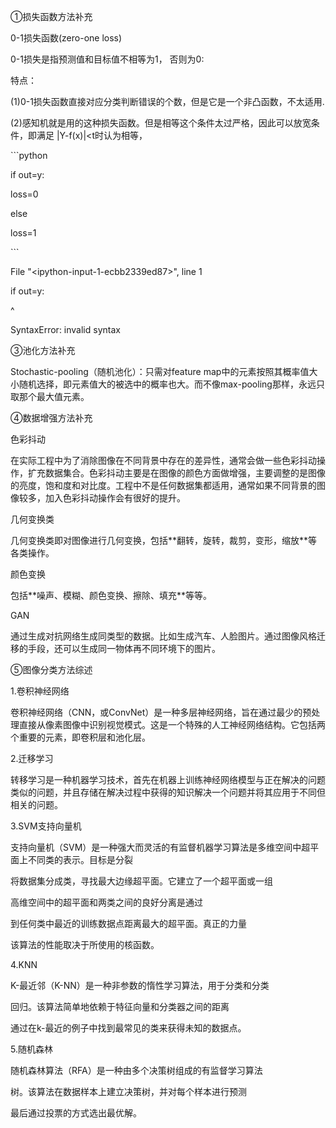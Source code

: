 ①损失函数方法补充

0-1损失函数(zero-one loss)

0-1损失是指预测值和目标值不相等为1， 否则为0:

特点：

(1)0-1损失函数直接对应分类判断错误的个数，但是它是一个非凸函数，不太适用.

(2)感知机就是用的这种损失函数。但是相等这个条件太过严格，因此可以放宽条件，即满足
\|Y-f(x)\|\<t时认为相等，

\`\`\`python

if out=y:

loss=0

else

loss=1

\`\`\`

File "\<ipython-input-1-ecbb2339ed87\>", line 1

if out=y:

\^

SyntaxError: invalid syntax

③池化方法补充

Stochastic-pooling（随机池化）：只需对feature
map中的元素按照其概率值大小随机选择，即元素值大的被选中的概率也大。而不像max-pooling那样，永远只取那个最大值元素。

④数据增强方法补充

色彩抖动

在实际工程中为了消除图像在不同背景中存在的差异性，通常会做一些色彩抖动操作，扩充数据集合。色彩抖动主要是在图像的颜色方面做增强，主要调整的是图像的亮度，饱和度和对比度。工程中不是任何数据集都适用，通常如果不同背景的图像较多，加入色彩抖动操作会有很好的提升。

几何变换类

几何变换类即对图像进行几何变换，包括\*\*翻转，旋转，裁剪，变形，缩放\*\*等各类操作。

颜色变换

包括\*\*噪声、模糊、颜色变换、擦除、填充\*\*等等。

GAN

通过生成对抗网络生成同类型的数据。比如生成汽车、人脸图片。通过图像风格迁移的手段，还可以生成同一物体再不同环境下的图片。

⑤图像分类方法综述

1.卷积神经网络

卷积神经网络（CNN，或ConvNet）是一种多层神经网络，旨在通过最少的预处理直接从像素图像中识别视觉模式。这是一个特殊的人工神经网络结构。它包括两个重要的元素，即卷积层和池化层。

2.迁移学习

转移学习是一种机器学习技术，首先在机器上训练神经网络模型与正在解决的问题类似的问题，并且存储在解决过程中获得的知识解决一个问题并将其应用于不同但相关的问题。

3.SVM支持向量机

支持向量机（SVM）是一种强大而灵活的有监督机器学习算法是多维空间中超平面上不同类的表示。目标是分裂

将数据集分成类，寻找最大边缘超平面。它建立了一个超平面或一组

高维空间中的超平面和两类之间的良好分离是通过

到任何类中最近的训练数据点距离最大的超平面。真正的力量

该算法的性能取决于所使用的核函数。

4.KNN

K-最近邻（K-NN）是一种非参数的惰性学习算法，用于分类和分类

回归。该算法简单地依赖于特征向量和分类器之间的距离

通过在k-最近的例子中找到最常见的类来获得未知的数据点。

5.随机森林

随机森林算法（RFA）是一种由多个决策树组成的有监督学习算法

树。该算法在数据样本上建立决策树，并对每个样本进行预测

最后通过投票的方式选出最优解。
